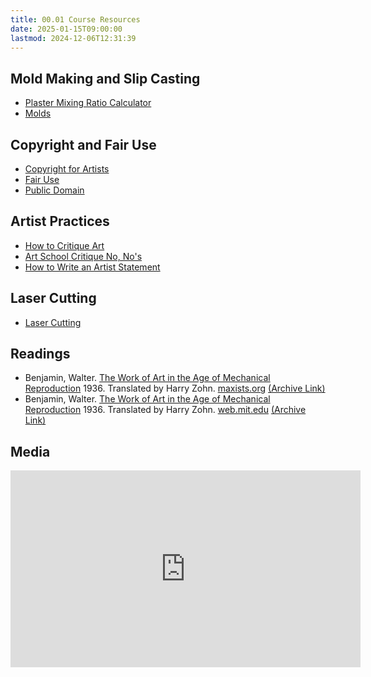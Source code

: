 ```yaml
---
title: 00.01 Course Resources
date: 2025-01-15T09:00:00
lastmod: 2024-12-06T12:31:39
---
```


## Mold Making and Slip Casting

- [Plaster Mixing Ratio Calculator](../../../../making/plaster-calculator.md)
- [Molds](../../../../making/molds.md)

## Copyright and Fair Use

- [Copyright for Artists](../../../../copyright/copyright-for-artists.md)
- [Fair Use](../../../../copyright/fair-use.md)
- [Public Domain](../../../../copyright/public-domain.md)

## Artist Practices

- [How to Critique Art](../../../../art-faq/how-to-critique-art.md)
- [Art School Critique No, No's](../../../../art-faq/art-school-critique-no-nos.md)
- [How to Write an Artist Statement](../../../../art-faq/how-to-write-an-artist-statement.md)

## Laser Cutting

- [Laser Cutting](../../../../digital-fabrication/laser-cutting/laser-cutting.md)

## Readings

- Benjamin, Walter. [The Work of Art in the Age of Mechanical Reproduction](https://www.marxists.org/reference/subject/philosophy/works/ge/benjamin.htm) 1936. Translated by Harry Zohn. [maxists.org](https://www.marxists.org/) [(Archive Link)](https://web.archive.org/web/20240418175200/https://www.marxists.org/reference/subject/philosophy/works/ge/benjamin.htm)
- Benjamin, Walter. [The Work of Art in the Age of Mechanical Reproduction](https://web.mit.edu/allanmc/www/benjamin.pdf) 1936. Translated by Harry Zohn. [web.mit.edu](https://web.mit.edu/) [(Archive Link)](https://web.archive.org/web/20240622141032/https://web.mit.edu/allanmc/www/benjamin.pdf)

## Media

<div class="video-grid">

<div class="iframe-16-9-container">
<iframe class="youTubeIframe" width="560" height="315" src="https://www.youtube.com/embed/t1axnba_Ueg?si=adjl9cxo1CEHvsaZ" title="YouTube video player" frameborder="0" allow="accelerometer; autoplay; clipboard-write; encrypted-media; gyroscope; picture-in-picture; web-share" referrerpolicy="strict-origin-when-cross-origin" allowfullscreen></iframe>
</div>

</div>
